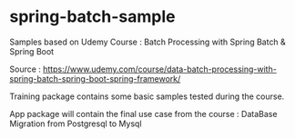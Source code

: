 # spring-batch-sample

Samples based on Udemy Course : Batch Processing with Spring Batch & Spring Boot

Source : https://www.udemy.com/course/data-batch-processing-with-spring-batch-spring-boot-spring-framework/

Training package contains some basic samples tested during the course.

App package will contain the final use case from the course : DataBase Migration from Postgresql to Mysql
